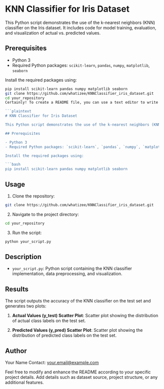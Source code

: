 # KNN Classifier for Iris Dataset

This Python script demonstrates the use of the k-nearest neighbors (KNN) classifier on the Iris dataset. It includes code for model training, evaluation, and visualization of actual vs. predicted values.

## Prerequisites

- Python 3
- Required Python packages: `scikit-learn`, `pandas`, `numpy`, `matplotlib`, `seaborn`

Install the required packages using:

```bash
pip install scikit-learn pandas numpy matplotlib seaborn
git clone https://github.com/whatizee/KNNClassifier_iris_dataset.git
cd your_repository
Certainly! To create a README file, you can use a text editor to write the documentation for your code. Here's a basic template you can use for your README:

```plaintext
# KNN Classifier for Iris Dataset

This Python script demonstrates the use of the k-nearest neighbors (KNN) classifier on the Iris dataset. It includes code for model training, evaluation, and visualization of actual vs. predicted values.

## Prerequisites

- Python 3
- Required Python packages: `scikit-learn`, `pandas`, `numpy`, `matplotlib`, `seaborn`

Install the required packages using:

```bash
pip install scikit-learn pandas numpy matplotlib seaborn
```

## Usage

1. Clone the repository:

```bash
git clone https://github.com/whatizee/KNNClassifier_iris_dataset.git
```

2. Navigate to the project directory:

```bash
cd your_repository
```

3. Run the script:

```bash
python your_script.py
```

## Description

- `your_script.py`: Python script containing the KNN classifier implementation, data preprocessing, and visualization.

## Results

The script outputs the accuracy of the KNN classifier on the test set and generates two plots:

1. **Actual Values (y_test) Scatter Plot**: Scatter plot showing the distribution of actual class labels on the test set.

2. **Predicted Values (y_pred) Scatter Plot**: Scatter plot showing the distribution of predicted class labels on the test set.

## Author

Your Name
Contact: your.email@example.com

Feel free to modify and enhance the README according to your specific project details. Add details such as dataset source, project structure, or any additional features.
